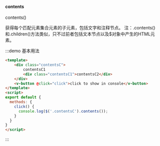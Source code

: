#### contents

contents()

获得每个匹配元素集合元素的子元素，包括文字和注释节点。
注：.contents()和.children()方法类似，只不过前者包括文本节点以及$对象中产生的HTML元素。

:::demo 基本用法
```html
<template>
    <div class="contentsC">
        contentsC1
        <div class="contentsC1">contentsC2</div>
    </div>
    <v-button @click="click">click to show in console</v-button>
</template>
<script>
export default {
  methods: {
    click() {
      console.log($('.contentsC').contents());
    }
  }
}
</script>
```
:::
